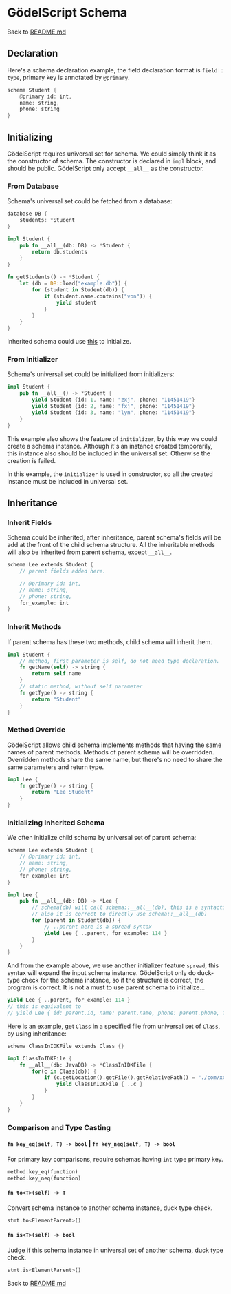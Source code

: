 # GödelScript Schema

Back to [README.md](../../README.md#documents)

## Declaration

Here's a schema declaration example,
the field declaration format is `field : type`,
primary key is annotated by `@primary`.

```rust
schema Student {
    @primary id: int,
    name: string,
    phone: string
}
```

## Initializing

GödelScript requires universal set for schema.
We could simply think it as the constructor of schema.
The constructor is declared in `impl` block, and should be public.
GödelScript only accept `__all__` as the constructor.

### From Database

Schema's universal set could be fetched from a database:

```rust
database DB {
    students: *Student 
}

impl Student {
    pub fn __all__(db: DB) -> *Student {
        return db.students
    }
}

fn getStudents() -> *Student {
    let (db = DB::load("example.db")) {
        for (student in Student(db)) {
            if (student.name.contains("von")) {
                yield student
            }
        }
    }
}
```

Inherited schema could use [this](#initializing-inherited-schema) to initialize.

### From Initializer

Schema's universal set could be initialized from initializers:

```rust
impl Student {
    pub fn __all__() -> *Student {
        yield Student {id: 1, name: "zxj", phone: "11451419"}
        yield Student {id: 2, name: "fxj", phone: "11451419"}
        yield Student {id: 3, name: "lyn", phone: "11451419"}
    }
}
```

This example also shows the feature of `initializer`,
by this way we could create a schema instance.
Although it's an instance created temporarily, this instance also should be
included in the universal set. Otherwise the creation is failed.

In this example, the `initializer` is used in constructor, so all the created
instance must be included in universal set.

## Inheritance

### Inherit Fields

Schema could be inherited, after inheritance, parent schema's fields will be
add at the front of the child schema structure.
All the inheritable methods will also be inherited from parent schema, except
`__all__`.

```rust
schema Lee extends Student {
    // parent fields added here.

    // @primary id: int,
    // name: string,
    // phone: string,
    for_example: int
}
```

### Inherit Methods

If parent schema has these two methods, child schema will inherit them.

```rust
impl Student {
    // method, first parameter is self, do not need type declaration.
    fn getName(self) -> string {
        return self.name
    }
    // static method, without self parameter
    fn getType() -> string {
        return "Student"
    }
}
```

### Method Override

GödelScript allows child schema implements methods that
having the same names of parent methods.
Methods of parent schema will be overridden.
Overridden methods share the same name,
but there's no need to share the same parameters and return type.

```rust
impl Lee {
    fn getType() -> string {
        return "Lee Student"
    }
}
```

### Initializing Inherited Schema

We often initialize child schema by universal set of parent schema:

```rust
schema Lee extends Student {
    // @primary id: int,
    // name: string,
    // phone: string,
    for_example: int
}

impl Lee {
    pub fn __all__(db: DB) -> *Lee {
        // schema(db) will call schema::__all__(db), this is a syntactic sugar
        // also it is correct to directly use schema::__all__(db)
        for (parent in Student(db)) {
            // ..parent here is a spread syntax
            yield Lee { ..parent, for_example: 114 }
        }
    }
}
```

And from the example above, we use another initializer feature `spread`,
this syntax will expand the input schema instance. GödelScript only do duck-type
check for the schema instance, so if the structure is correct, the program is
correct. It is not a must to use parent schema to initialize...

```rust
yield Lee { ..parent, for_example: 114 }
// this is equivalent to
// yield Lee { id: parent.id, name: parent.name, phone: parent.phone, for_example: 114 }
```

Here is an example, get `Class` in a specified file from universal set of `Class`,
by using inheritance:

```rust
schema ClassInIDKFile extends Class {}

impl ClassInIDKFile {
    fn __all__(db: JavaDB) -> *ClassInIDKFile {
        for(c in Class(db)) {
            if (c.getLocation().getFile().getRelativePath() = "./com/xxx/xxx.java") {
                yield ClassInIDKFile { ..c }
            }
        }
    }
}
```

### Comparison and Type Casting

#### `fn key_eq(self, T) -> bool` | `fn key_neq(self, T) -> bool`

For primary key comparisons, require schemas having `int` type primary key.

```rust
method.key_eq(function)
method.key_neq(function)
```

#### `fn to<T>(self) -> T`

Convert schema instance to another schema instance, duck type check.

```rust
stmt.to<ElementParent>()
```

#### `fn is<T>(self) -> bool`

Judge if this schema instance in universal set of another schema, duck type check.

```rust
stmt.is<ElementParent>()
```

Back to [README.md](../../README.md#documents)